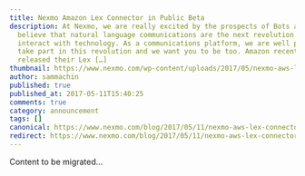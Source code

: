 ```yaml
---
title: Nexmo Amazon Lex Connector in Public Beta
description: At Nexmo, we are really excited by the prospects of Bots and AI. We
  believe that natural language communications are the next revolution in how we
  interact with technology. As a communications platform, we are well placed to
  take part in this revolution and we want you to be too. Amazon recently
  released their Lex […]
thumbnail: https://www.nexmo.com/wp-content/uploads/2017/05/nexmo-aws-lex-connector-800w.png
author: sammachin
published: true
published_at: 2017-05-11T15:40:25
comments: true
category: announcement
tags: []
canonical: https://www.nexmo.com/blog/2017/05/11/nexmo-aws-lex-connector-in-public-beta-dr
redirect: https://www.nexmo.com/blog/2017/05/11/nexmo-aws-lex-connector-in-public-beta-dr
---
```

Content to be migrated...
